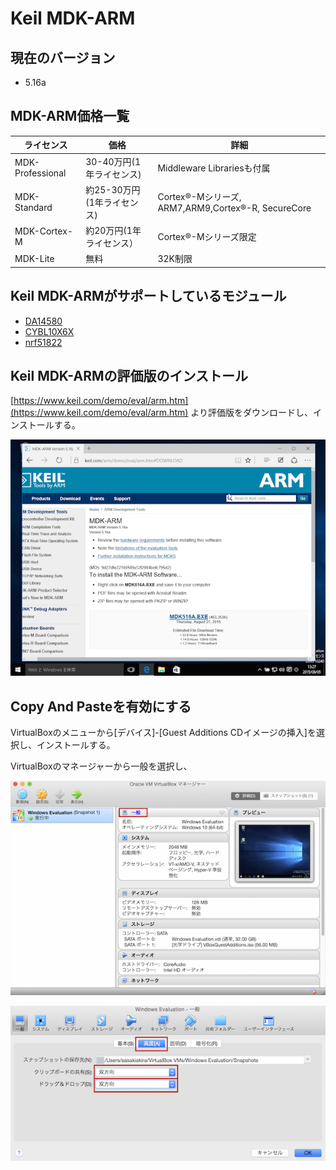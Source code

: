 # Keil MDK-ARM

## 現在のバージョン

* 5.16a

## MDK-ARM価格一覧

| ライセンス | 価格 | 詳細 |
| -- | -- | -- |
| MDK-Professional | 30-40万円(1年ライセンス) | Middleware Librariesも付属 |
| MDK-Standard | 約25-30万円(1年ライセンス)| Cortex®-Mシリーズ, ARM7,ARM9,Cortex®-R, SecureCore　|
| MDK-Cortex-M | 約20万円(1年ライセンス）| Cortex®-Mシリーズ限定 |
| MDK-Lite | 無料| 32K制限 |

## Keil MDK-ARMがサポートしているモジュール

* [DA14580](http://www.keil.com/dd/chip/6853.htm)
* [CYBL10X6X](http://www.keil.com/dd/chips/cypress/arm.htm)
* [nrf51822](http://www.keil.com/dd/chips/nordic/arm.htm)

## Keil MDK-ARMの評価版のインストール

[https://www.keil.com/demo/eval/arm.htm](https://www.keil.com/demo/eval/arm.htm) より評価版をダウンロードし、インストールする。

![](mdk001.png)

## Copy And Pasteを有効にする

VirtualBoxのメニューから[デバイス]-[Guest Additions CDイメージの挿入]を選択し、インストールする。

VirtualBoxのマネージャーから一般を選択し、

![](add001.png)

![](add002.png)

